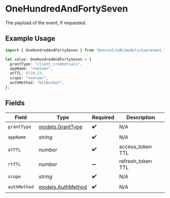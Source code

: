 # OneHundredAndFortySeven

The payload of the event, if requested.

## Example Usage

```typescript
import { OneHundredAndFortySeven } from "@vercel/sdk/models/userevent.js";

let value: OneHundredAndFortySeven = {
  grantType: "client_credentials",
  appName: "<value>",
  atTTL: 9710.23,
  scope: "<value>",
  authMethod: "bitbucket",
};
```

## Fields

| Field                                        | Type                                         | Required                                     | Description                                  |
| -------------------------------------------- | -------------------------------------------- | -------------------------------------------- | -------------------------------------------- |
| `grantType`                                  | [models.GrantType](../models/granttype.md)   | :heavy_check_mark:                           | N/A                                          |
| `appName`                                    | *string*                                     | :heavy_check_mark:                           | N/A                                          |
| `atTTL`                                      | *number*                                     | :heavy_check_mark:                           | access_token TTL                             |
| `rtTTL`                                      | *number*                                     | :heavy_minus_sign:                           | refresh_token TTL                            |
| `scope`                                      | *string*                                     | :heavy_check_mark:                           | N/A                                          |
| `authMethod`                                 | [models.AuthMethod](../models/authmethod.md) | :heavy_check_mark:                           | N/A                                          |